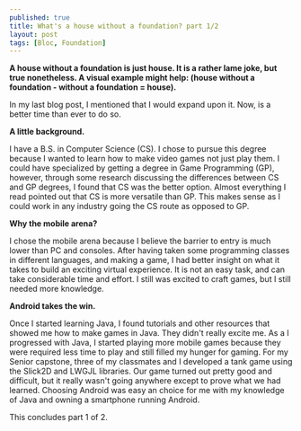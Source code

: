 ```yaml
---
published: true
title: What's a house without a foundation? part 1/2
layout: post
tags: [Bloc, Foundation]
---
```

**A house without a foundation is just house. It is a rather lame joke, but true nonetheless. A visual example might help: (house without a foundation - without a foundation = house).**

In my last blog post, I mentioned that I would expand upon it. Now, is a better time than ever to do so.

**A little background.** 

I have a B.S. in Computer Science (CS). I chose to pursue this degree because I wanted to learn how to make video games not just play them. I could have specialized by getting a degree in Game Programming (GP), however, through some research discussing the differences between CS and GP degrees, I found that CS was the better option. Almost everything I read pointed out that CS is more versatile than GP. This makes sense as I could work in any industry going the CS route as opposed to GP. 

**Why the mobile arena?**

I chose the mobile arena because I believe the barrier to entry is much lower than PC and consoles. After having taken some programming classes in different languages, and making a game, I had better insight on what it takes to build an exciting virtual experience. It is not an easy task, and can take considerable time and effort. I still was excited to craft games, but I still needed more knowledge.

**Android takes the win.**

Once I started learning Java, I found tutorials and other resources that showed me how to make games in Java. They didn't really excite me. As a I progressed with Java, I started playing more mobile games because they were required less time to play and still filled my hunger for gaming. For my Senior capstone, three of my classmates and I developed a tank game using the Slick2D and LWGJL libraries. Our game turned out pretty good and difficult, but it really wasn't going anywhere except to prove what we had learned. Choosing Android was easy an choice for me with my knowledge of Java and owning a smartphone running Android.

This concludes part 1 of 2.